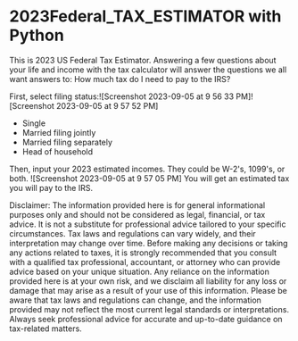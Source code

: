 # 2023Federal_TAX_ESTIMATOR with Python
This is 2023 US Federal Tax Estimator. Answering a few questions about your life and income with the tax calculator will answer the questions we all want answers to: How much tax do I need to pay to the IRS?

First, select filing status:![Screenshot 2023-09-05 at 9 56 33 PM]![Screenshot 2023-09-05 at 9 57 52 PM]
 - Single
 - Married filing jointly
 - Married filing separately
 - Head of household

Then, input your 2023 estimated incomes. They could be W-2's, 1099's, or both.
![Screenshot 2023-09-05 at 9 57 05 PM]
You will get an estimated tax you will pay to the IRS. 

Disclaimer:
The information provided here is for general informational purposes only and should not be considered as legal, financial, or tax advice. It is not a substitute for professional advice tailored to your specific circumstances. Tax laws and regulations can vary widely, and their interpretation may change over time.
Before making any decisions or taking any actions related to taxes, it is strongly recommended that you consult with a qualified tax professional, accountant, or attorney who can provide advice based on your unique situation. Any reliance on the information provided here is at your own risk, and we disclaim all liability for any loss or damage that may arise as a result of your use of this information.
Please be aware that tax laws and regulations can change, and the information provided may not reflect the most current legal standards or interpretations. Always seek professional advice for accurate and up-to-date guidance on tax-related matters.
